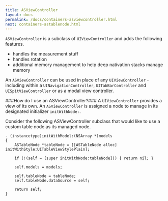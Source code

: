 ```yaml
---
title: ASViewController
layout: docs
permalink: /docs/containers-asviewcontroller.html
next: containers-astablenode.html
---
```


`ASViewController` is a subclass of `UIViewController` and adds the following features.
- handles the measurement stuff
- handles rotation 
- additional memory management to help deep nativation stacks manage memory

An `ASViewController` can be used in place of any `UIViewController` - including within a `UINavigationController`, `UITabBarController` and `UISpitViewController` or as a modal view controller.

###How do I use an ASViewController?###
A `UIViewController` provides a view of its own. An `ASViewController` is assigned a node to manage in its designated initializer `initWithNode:`. 

Consider the following ASViewController subclass that would like to use a custom table node as its managed node.

```
- (instancetype)initWithModel:(NSArray *)models
{
    ASTableNode *tableNode = [[ASTableNode alloc] initWithStyle:UITableViewStylePlain];

    if (!(self = [super initWithNode:tableNode])) { return nil; }

    self.models = models;
    
    self.tableNode = tableNode;
    self.tableNode.dataSource = self;
    
    return self;
}
```
